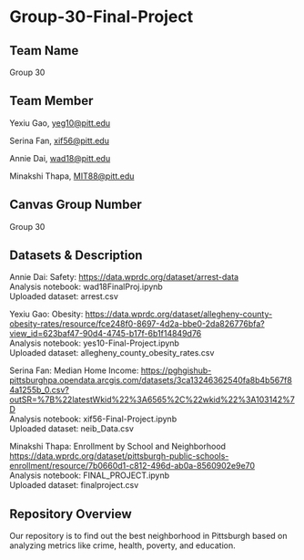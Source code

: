 # Group-30-Final-Project

## Team Name 
Group 30

## Team Member
Yexiu Gao, yeg10@pitt.edu

Serina Fan, xif56@pitt.edu

Annie Dai, wad18@pitt.edu

Minakshi Thapa, MIT88@pitt.edu

## Canvas Group Number
Group 30

## Datasets & Description
Annie Dai: Safety: https://data.wprdc.org/dataset/arrest-data \
Analysis notebook: wad18FinalProj.ipynb\
Uploaded dataset: arrest.csv

Yexiu Gao: Obesity: https://data.wprdc.org/dataset/allegheny-county-obesity-rates/resource/fce248f0-8697-4d2a-bbe0-2da826776bfa?view_id=623baf47-90d4-4745-b17f-6b1f14849d76 \
Analysis notebook: yes10-Final-Project.ipynb\
Uploaded dataset: allegheny_county_obesity_rates.csv

Serina Fan: Median Home Income: https://pghgishub-pittsburghpa.opendata.arcgis.com/datasets/3ca13246362540fa8b4b567f84a1255b_0.csv?outSR=%7B%22latestWkid%22%3A6565%2C%22wkid%22%3A103142%7D \
Analysis notebook: xif56-Final-Project.ipynb\
Uploaded dataset: neib_Data.csv

Minakshi Thapa: Enrollment by School and Neighborhood https://data.wprdc.org/dataset/pittsburgh-public-schools-enrollment/resource/7b0660d1-c812-496d-ab0a-8560902e9e70 \
Analysis notebook: FINAL_PROJECT.ipynb\
Uploaded dataset: finalproject.csv

## Repository Overview
Our repository is to find out the best neighborhood in Pittsburgh based on analyzing metrics like crime, health, poverty, and education.
